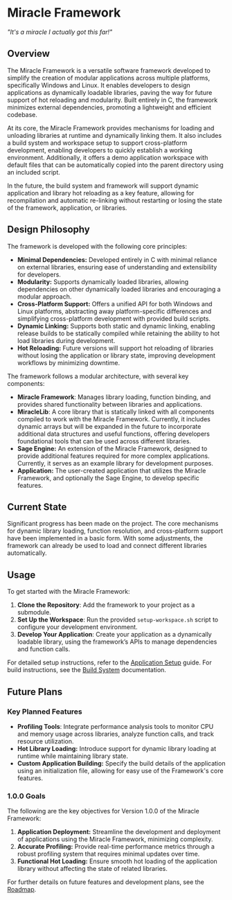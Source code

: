 # Miracle Framework

*"It's a miracle I actually got this far!"*

## Overview

The Miracle Framework is a versatile software framework developed to simplify the creation of modular applications across multiple platforms, specifically Windows and Linux. It enables developers to design applications as dynamically loadable libraries, paving the way for future support of hot reloading and modularity. Built entirely in C, the framework minimizes external dependencies, promoting a lightweight and efficient codebase.

At its core, the Miracle Framework provides mechanisms for loading and unloading libraries at runtime and dynamically linking them. It also includes a build system and workspace setup to support cross-platform development, enabling developers to quickly establish a working environment. Additionally, it offers a demo application workspace with default files that can be automatically copied into the parent directory using an included script.

In the future, the build system and framework will support dynamic application and library hot reloading as a key feature, allowing for recompilation and automatic re-linking without restarting or losing the state of the framework, application, or libraries.

## Design Philosophy

The framework is developed with the following core principles:

- **Minimal Dependencies:** Developed entirely in C with minimal reliance on external libraries, ensuring ease of understanding and extensibility for developers.
- **Modularity:** Supports dynamically loaded libraries, allowing dependencies on other dynamically loaded libraries and encouraging a modular approach.
- **Cross-Platform Support:** Offers a unified API for both Windows and Linux platforms, abstracting away platform-specific differences and simplifying cross-platform development with provided build scripts.
- **Dynamic Linking:** Supports both static and dynamic linking, enabling release builds to be statically compiled while retaining the ability to hot load libraries during development.
- **Hot Reloading:** Future versions will support hot reloading of libraries without losing the application or library state, improving development workflows by minimizing downtime.

The framework follows a modular architecture, with several key components:

- **Miracle Framework**: Manages library loading, function binding, and provides shared functionality between libraries and applications.
- **MiracleLib**: A core library that is statically linked with all components compiled to work with the Miracle Framework. Currently, it includes dynamic arrays but will be expanded in the future to incorporate additional data structures and useful functions, offering developers foundational tools that can be used across different libraries.
- **Sage Engine:** An extension of the Miracle Framework, designed to provide additional features required for more complex applications. Currently, it serves as an example library for development purposes.
- **Application:** The user-created application that utilizes the Miracle Framework, and optionally the Sage Engine, to develop specific features.
## Current State

Significant progress has been made on the project. The core mechanisms for dynamic library loading, function resolution, and cross-platform support have been implemented in a basic form. With some adjustments, the framework can already be used to load and connect different libraries automatically.

## Usage

To get started with the Miracle Framework:

1. **Clone the Repository**: Add the framework to your project as a submodule.
2. **Set Up the Workspace**: Run the provided `setup-workspace.sh` script to configure your development environment.
3. **Develop Your Application**: Create your application as a dynamically loadable library, using the framework’s APIs to manage dependencies and function calls.

For detailed setup instructions, refer to the [Application Setup](Application%20Setup.md) guide. For build instructions, see the [Build System](Build%20System.md) documentation.

## Future Plans

### Key Planned Features

- **Profiling Tools**: Integrate performance analysis tools to monitor CPU and memory usage across libraries, analyze function calls, and track resource utilization.
- **Hot Library Loading:** Introduce support for dynamic library loading at runtime while maintaining library state.
- **Custom Application Building:** Specify the build details of the application using an initialization file, allowing for easy use of the Framework's core features.

### 1.0.0 Goals

The following are the key objectives for Version 1.0.0 of the Miracle Framework:

1. **Application Deployment:** Streamline the development and deployment of applications using the Miracle Framework, minimizing complexity.
2. **Accurate Profiling:** Provide real-time performance metrics through a robust profiling system that requires minimal updates over time.
3. **Functional Hot Loading:** Ensure smooth hot loading of the application library without affecting the state of related libraries.

For further details on future features and development plans, see the [Roadmap](Roadmap.md).
